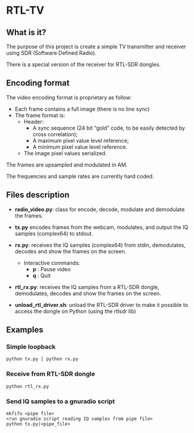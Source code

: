 # RTL-TV

## What is it?
The purpose of this project is create a simple TV transmitter and receiver using SDR (Software Defined Radio).

There is a special version of the receiver for RTL-SDR dongles.

## Encoding format
The video encoding format is proprietary as follow:
 * Each frame contains a full image (there is no line sync)
 * The frame format is:
   * Header:
     * A sync sequence (24 bit “gold” code, to be easily detected by cross correlation);
     * A maximum pixel value level reference;
     * A minimum pixel value level reference.
   * The image pixel values serialized.

The frames are upsampled and modulated in AM.

The frequencies and sample rates are currently hard coded.

## Files description
  * **radio_video.py**:  class for encode, decode, modulate and demodulate the frames.

  * **tx.py**  encodes frames from the webcam, modulates, and output the IQ samples (complex64) to stdout.

  * **rx.py**: receives the IQ samples (complex64) from stdin, demodulates, decodes and show the frames on the screen.
    * Interactive commands:
      * **p** : Pause video
      * **q** : Quit

  * **rtl_rx.py**: receives the IQ samples from a RTL-SDR dongle, demodulates, decodes and show the frames on the screen.

  * **unload_rtl_driver.sh**: unload the RTL-SDR driver to make it possible to access the dongle on Python (using the rtlsdr lib)

## Examples
### Simple loopback
```
python tx.py | python rx.py
```
### Receive from RTL-SDR dongle
```
python rtl_rx.py
```
### Send IQ samples to a gnuradio script
```
mkfifo <pipe file>
<run gnuradio script reading IQ samples from pipe file>
python tx.py|<pipe_file>
```

